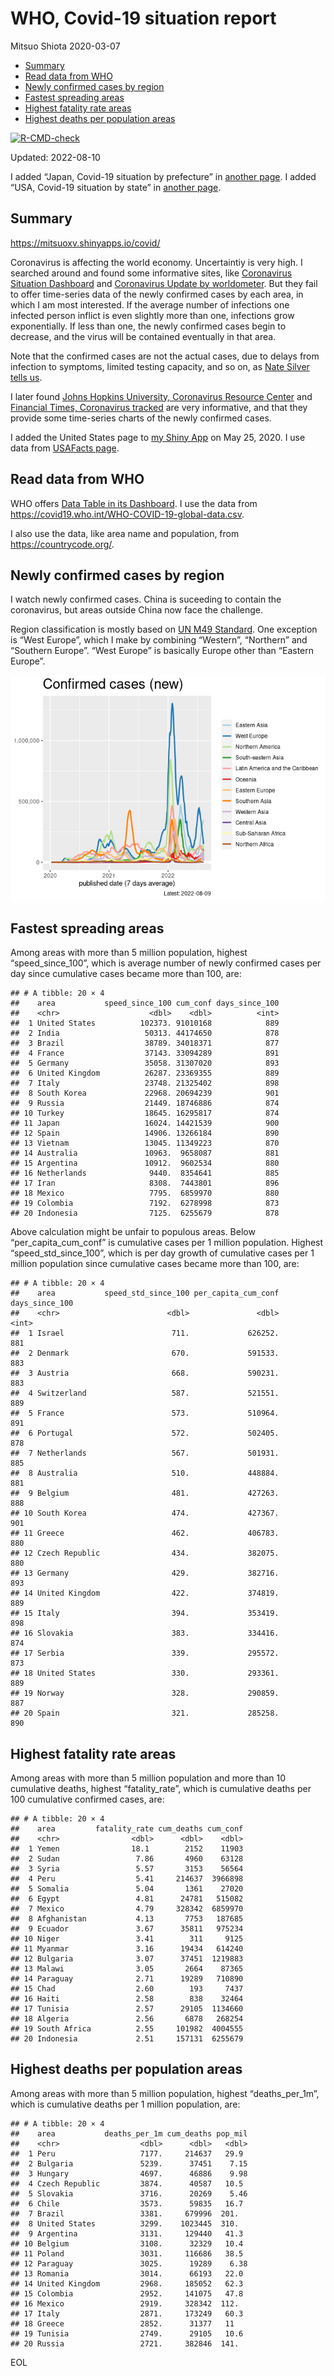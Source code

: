 WHO, Covid-19 situation report
================
Mitsuo Shiota
2020-03-07

-   <a href="#summary" id="toc-summary">Summary</a>
-   <a href="#read-data-from-who" id="toc-read-data-from-who">Read data from
    WHO</a>
-   <a href="#newly-confirmed-cases-by-region"
    id="toc-newly-confirmed-cases-by-region">Newly confirmed cases by
    region</a>
-   <a href="#fastest-spreading-areas"
    id="toc-fastest-spreading-areas">Fastest spreading areas</a>
-   <a href="#highest-fatality-rate-areas"
    id="toc-highest-fatality-rate-areas">Highest fatality rate areas</a>
-   <a href="#highest-deaths-per-population-areas"
    id="toc-highest-deaths-per-population-areas">Highest deaths per
    population areas</a>

<!-- badges: start -->

[![R-CMD-check](https://github.com/mitsuoxv/covid/actions/workflows/R-CMD-check.yaml/badge.svg)](https://github.com/mitsuoxv/covid/actions/workflows/R-CMD-check.yaml)
<!-- badges: end -->

Updated: 2022-08-10

I added “Japan, Covid-19 situation by prefecture” in [another
page](Japan.md). I added “USA, Covid-19 situation by state” in [another
page](USA.md).

## Summary

<https://mitsuoxv.shinyapps.io/covid/>

Coronavirus is affecting the world economy. Uncertaintiy is very high. I
searched around and found some informative sites, like [Coronavirus
Situation
Dashboard](https://who.maps.arcgis.com/apps/opsdashboard/index.html#/c88e37cfc43b4ed3baf977d77e4a0667)
and [Coronavirus Update by
worldometer](https://www.worldometers.info/coronavirus/). But they fail
to offer time-series data of the newly confirmed cases by each area, in
which I am most interested. If the average number of infections one
infected person inflict is even slightly more than one, infections grow
exponentially. If less than one, the newly confirmed cases begin to
decrease, and the virus will be contained eventually in that area.

Note that the confirmed cases are not the actual cases, due to delays
from infection to symptoms, limited testing capacity, and so on, as
[Nate Silver tells
us](https://fivethirtyeight.com/features/coronavirus-case-counts-are-meaningless/).

I later found [Johns Hopkins University, Coronavirus Resource
Center](https://coronavirus.jhu.edu/) and [Financial Times, Coronavirus
tracked](https://www.ft.com/content/a26fbf7e-48f8-11ea-aeb3-955839e06441)
are very informative, and that they provide some time-series charts of
the newly confirmed cases.

I added the United States page to [my Shiny
App](https://mitsuoxv.shinyapps.io/covid/) on May 25, 2020. I use data
from [USAFacts
page](https://usafacts.org/visualizations/coronavirus-covid-19-spread-map/).

## Read data from WHO

WHO offers [Data Table in its Dashboard](https://covid19.who.int/table).
I use the data from
<https://covid19.who.int/WHO-COVID-19-global-data.csv>.

I also use the data, like area name and population, from
<https://countrycode.org/>.

## Newly confirmed cases by region

I watch newly confirmed cases. China is suceeding to contain the
coronavirus, but areas outside China now face the challenge.

Region classification is mostly based on [UN M49
Standard](https://unstats.un.org/unsd/methodology/m49/). One exception
is “West Europe”, which I make by combining “Western”, “Northern” and
“Southern Europe”. “West Europe” is basically Europe other than “Eastern
Europe”.

![](README_files/figure-gfm/chart-1.png)<!-- -->

## Fastest spreading areas

Among areas with more than 5 million population, highest
“speed_since_100”, which is average number of newly confirmed cases per
day since cumulative cases became more than 100, are:

    ## # A tibble: 20 × 4
    ##    area           speed_since_100 cum_conf days_since_100
    ##    <chr>                    <dbl>    <dbl>          <int>
    ##  1 United States          102373. 91010168            889
    ##  2 India                   50313. 44174650            878
    ##  3 Brazil                  38789. 34018371            877
    ##  4 France                  37143. 33094289            891
    ##  5 Germany                 35058. 31307020            893
    ##  6 United Kingdom          26287. 23369355            889
    ##  7 Italy                   23748. 21325402            898
    ##  8 South Korea             22968. 20694239            901
    ##  9 Russia                  21449. 18746886            874
    ## 10 Turkey                  18645. 16295817            874
    ## 11 Japan                   16024. 14421539            900
    ## 12 Spain                   14906. 13266184            890
    ## 13 Vietnam                 13045. 11349223            870
    ## 14 Australia               10963.  9658087            881
    ## 15 Argentina               10912.  9602534            880
    ## 16 Netherlands              9440.  8354641            885
    ## 17 Iran                     8308.  7443801            896
    ## 18 Mexico                   7795.  6859970            880
    ## 19 Colombia                 7192.  6278998            873
    ## 20 Indonesia                7125.  6255679            878

Above calculation might be unfair to populous areas. Below
“per_capita_cum_conf” is cumulative cases per 1 million population.
Highest “speed_std_since_100”, which is per day growth of cumulative
cases per 1 million population since cumulative cases became more than
100, are:

    ## # A tibble: 20 × 4
    ##    area           speed_std_since_100 per_capita_cum_conf days_since_100
    ##    <chr>                        <dbl>               <dbl>          <int>
    ##  1 Israel                        711.             626252.            881
    ##  2 Denmark                       670.             591533.            883
    ##  3 Austria                       668.             590231.            883
    ##  4 Switzerland                   587.             521551.            889
    ##  5 France                        573.             510964.            891
    ##  6 Portugal                      572.             502405.            878
    ##  7 Netherlands                   567.             501931.            885
    ##  8 Australia                     510.             448884.            881
    ##  9 Belgium                       481.             427263.            888
    ## 10 South Korea                   474.             427367.            901
    ## 11 Greece                        462.             406783.            880
    ## 12 Czech Republic                434.             382075.            880
    ## 13 Germany                       429.             382716.            893
    ## 14 United Kingdom                422.             374819.            889
    ## 15 Italy                         394.             353419.            898
    ## 16 Slovakia                      383.             334416.            874
    ## 17 Serbia                        339.             295572.            873
    ## 18 United States                 330.             293361.            889
    ## 19 Norway                        328.             290859.            887
    ## 20 Spain                         321.             285258.            890

## Highest fatality rate areas

Among areas with more than 5 million population and more than 10
cumulative deaths, highest “fatality_rate”, which is cumulative deaths
per 100 cumulative confirmed cases, are:

    ## # A tibble: 20 × 4
    ##    area         fatality_rate cum_deaths cum_conf
    ##    <chr>                <dbl>      <dbl>    <dbl>
    ##  1 Yemen                18.1        2152    11903
    ##  2 Sudan                 7.86       4960    63128
    ##  3 Syria                 5.57       3153    56564
    ##  4 Peru                  5.41     214637  3966898
    ##  5 Somalia               5.04       1361    27020
    ##  6 Egypt                 4.81      24781   515082
    ##  7 Mexico                4.79     328342  6859970
    ##  8 Afghanistan           4.13       7753   187685
    ##  9 Ecuador               3.67      35811   975234
    ## 10 Niger                 3.41        311     9125
    ## 11 Myanmar               3.16      19434   614240
    ## 12 Bulgaria              3.07      37451  1219883
    ## 13 Malawi                3.05       2664    87365
    ## 14 Paraguay              2.71      19289   710890
    ## 15 Chad                  2.60        193     7437
    ## 16 Haiti                 2.58        838    32464
    ## 17 Tunisia               2.57      29105  1134660
    ## 18 Algeria               2.56       6878   268254
    ## 19 South Africa          2.55     101982  4004555
    ## 20 Indonesia             2.51     157131  6255679

## Highest deaths per population areas

Among areas with more than 5 million population, highest
“deaths_per_1m”, which is cumulative deaths per 1 million population,
are:

    ## # A tibble: 20 × 4
    ##    area           deaths_per_1m cum_deaths pop_mil
    ##    <chr>                  <dbl>      <dbl>   <dbl>
    ##  1 Peru                   7177.     214637   29.9 
    ##  2 Bulgaria               5239.      37451    7.15
    ##  3 Hungary                4697.      46886    9.98
    ##  4 Czech Republic         3874.      40587   10.5 
    ##  5 Slovakia               3716.      20269    5.46
    ##  6 Chile                  3573.      59835   16.7 
    ##  7 Brazil                 3381.     679996  201.  
    ##  8 United States          3299.    1023445  310.  
    ##  9 Argentina              3131.     129440   41.3 
    ## 10 Belgium                3108.      32329   10.4 
    ## 11 Poland                 3031.     116686   38.5 
    ## 12 Paraguay               3025.      19289    6.38
    ## 13 Romania                3014.      66193   22.0 
    ## 14 United Kingdom         2968.     185052   62.3 
    ## 15 Colombia               2952.     141075   47.8 
    ## 16 Mexico                 2919.     328342  112.  
    ## 17 Italy                  2871.     173249   60.3 
    ## 18 Greece                 2852.      31377   11   
    ## 19 Tunisia                2749.      29105   10.6 
    ## 20 Russia                 2721.     382846  141.

EOL
